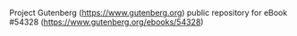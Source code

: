 Project Gutenberg (https://www.gutenberg.org) public repository for
eBook #54328 (https://www.gutenberg.org/ebooks/54328)
